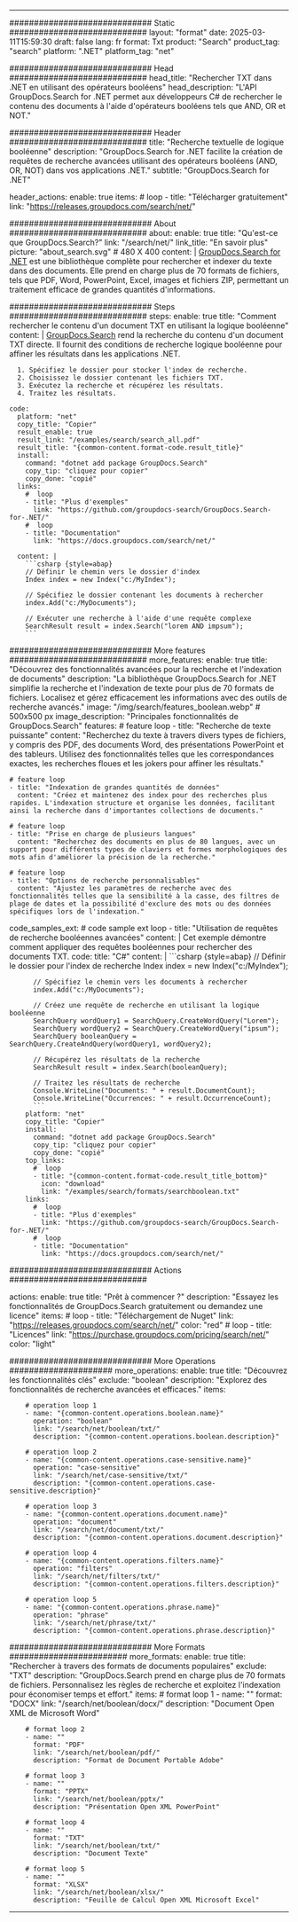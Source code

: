 
---
############################# Static ############################
layout: "format"
date:  2025-03-11T15:59:30
draft: false
lang: fr
format: Txt
product: "Search"
product_tag: "search"
platform: ".NET"
platform_tag: "net"

############################# Head ############################
head_title: "Rechercher TXT dans .NET en utilisant des opérateurs booléens"
head_description: "L'API GroupDocs.Search for .NET permet aux développeurs C# de rechercher le contenu des documents à l'aide d'opérateurs booléens tels que AND, OR et NOT."

############################# Header ############################
title: "Recherche textuelle de logique booléenne" 
description: "GroupDocs.Search for .NET facilite la création de requêtes de recherche avancées utilisant des opérateurs booléens (AND, OR, NOT) dans vos applications .NET."
subtitle: "GroupDocs.Search for .NET" 

header_actions:
  enable: true
  items:
    #  loop
    - title: "Télécharger gratuitement"
      link: "https://releases.groupdocs.com/search/net/"
      
############################# About ############################
about:
    enable: true
    title: "Qu'est-ce que GroupDocs.Search?"
    link: "/search/net/"
    link_title: "En savoir plus"
    picture: "about_search.svg" # 480 X 400
    content: |
       [GroupDocs.Search for .NET](/search/net/) est une bibliothèque complète pour rechercher et indexer du texte dans des documents. Elle prend en charge plus de 70 formats de fichiers, tels que PDF, Word, PowerPoint, Excel, images et fichiers ZIP, permettant un traitement efficace de grandes quantités d'informations.

############################# Steps ############################
steps:
    enable: true
    title: "Comment rechercher le contenu d'un document TXT en utilisant la logique booléenne"
    content: |
      [GroupDocs.Search](/search/net/) rend la recherche du contenu d'un document TXT directe. Il fournit des conditions de recherche logique booléenne pour affiner les résultats dans les applications .NET.
      
      1. Spécifiez le dossier pour stocker l'index de recherche.
      2. Choisissez le dossier contenant les fichiers TXT.
      3. Exécutez la recherche et récupérez les résultats.
      4. Traitez les résultats.
   
    code:
      platform: "net"
      copy_title: "Copier"
      result_enable: true
      result_link: "/examples/search/search_all.pdf"
      result_title: "{common-content.format-code.result_title}"
      install:
        command: "dotnet add package GroupDocs.Search"
        copy_tip: "cliquez pour copier"
        copy_done: "copié"
      links:
        #  loop
        - title: "Plus d'exemples"
          link: "https://github.com/groupdocs-search/GroupDocs.Search-for-.NET/"
        #  loop
        - title: "Documentation"
          link: "https://docs.groupdocs.com/search/net/"
          
      content: |
        ```csharp {style=abap}
        // Définir le chemin vers le dossier d'index
        Index index = new Index("c:/MyIndex");

        // Spécifiez le dossier contenant les documents à rechercher
        index.Add("c:/MyDocuments");

        // Exécuter une recherche à l'aide d'une requête complexe
        SearchResult result = index.Search("lorem AND impsum");
        ```            

############################# More features ############################
more_features:
  enable: true
  title: "Découvrez des fonctionnalités avancées pour la recherche et l'indexation de documents"
  description: "La bibliothèque GroupDocs.Search for .NET simplifie la recherche et l'indexation de texte pour plus de 70 formats de fichiers. Localisez et gérez efficacement les informations avec des outils de recherche avancés."
  image: "/img/search/features_boolean.webp" # 500x500 px
  image_description: "Principales fonctionnalités de GroupDocs.Search"
  features:
    # feature loop
    - title: "Recherche de texte puissante"
      content: "Recherchez du texte à travers divers types de fichiers, y compris des PDF, des documents Word, des présentations PowerPoint et des tableurs. Utilisez des fonctionnalités telles que les correspondances exactes, les recherches floues et les jokers pour affiner les résultats."

    # feature loop
    - title: "Indexation de grandes quantités de données"
      content: "Créez et maintenez des index pour des recherches plus rapides. L'indexation structure et organise les données, facilitant ainsi la recherche dans d'importantes collections de documents."

    # feature loop
    - title: "Prise en charge de plusieurs langues"
      content: "Recherchez des documents en plus de 80 langues, avec un support pour différents types de claviers et formes morphologiques des mots afin d'améliorer la précision de la recherche."

    # feature loop
    - title: "Options de recherche personnalisables"
      content: "Ajustez les paramètres de recherche avec des fonctionnalités telles que la sensibilité à la casse, des filtres de plage de dates et la possibilité d'exclure des mots ou des données spécifiques lors de l'indexation."
      
  code_samples_ext:
    # code sample ext loop
    - title: "Utilisation de requêtes de recherche booléennes avancées"
      content: |
        Cet exemple démontre comment appliquer des requêtes booléennes pour rechercher des documents TXT.
      code:
        title: "C#"
        content: |
          ```csharp {style=abap}
          // Définir le dossier pour l'index de recherche
          Index index = new Index("c:/MyIndex");
              
          // Spécifiez le chemin vers les documents à rechercher
          index.Add("c:/MyDocuments");

          // Créez une requête de recherche en utilisant la logique booléenne
          SearchQuery wordQuery1 = SearchQuery.CreateWordQuery("Lorem");
          SearchQuery wordQuery2 = SearchQuery.CreateWordQuery("ipsum");
          SearchQuery booleanQuery = SearchQuery.CreateAndQuery(wordQuery1, wordQuery2);

          // Récupérez les résultats de la recherche
          SearchResult result = index.Search(booleanQuery);
          
          // Traitez les résultats de recherche
          Console.WriteLine("Documents: " + result.DocumentCount);
          Console.WriteLine("Occurrences: " + result.OccurrenceCount);
          ```
        platform: "net"
        copy_title: "Copier"
        install:
          command: "dotnet add package GroupDocs.Search"
          copy_tip: "cliquez pour copier"
          copy_done: "copié"
        top_links:
          #  loop
          - title: "{common-content.format-code.result_title_bottom}"
            icon: "download"
            link: "/examples/search/formats/searchboolean.txt"
        links:
          #  loop
          - title: "Plus d'exemples"
            link: "https://github.com/groupdocs-search/GroupDocs.Search-for-.NET/"
          #  loop
          - title: "Documentation"
            link: "https://docs.groupdocs.com/search/net/"
            

            


############################# Actions ############################

actions:
  enable: true
  title: "Prêt à commencer ?"
  description: "Essayez les fonctionnalités de GroupDocs.Search gratuitement ou demandez une licence"
  items:
    #  loop
    - title: "Téléchargement de Nuget"
      link: "https://releases.groupdocs.com/search/net/"
      color: "red"
        #  loop
    - title: "Licences"
      link: "https://purchase.groupdocs.com/pricing/search/net/"
      color: "light"


############################# More Operations #####################
more_operations:
    enable: true
    title: "Découvrez les fonctionnalités clés"
    exclude: "boolean"
    description: "Explorez des fonctionnalités de recherche avancées et efficaces."
    items: 
          
        # operation loop 1
        - name: "{common-content.operations.boolean.name}"
          operation: "boolean"
          link: "/search/net/boolean/txt/"
          description: "{common-content.operations.boolean.description}"

        # operation loop 2
        - name: "{common-content.operations.case-sensitive.name}"
          operation: "case-sensitive"
          link: "/search/net/case-sensitive/txt/"
          description: "{common-content.operations.case-sensitive.description}"

        # operation loop 3
        - name: "{common-content.operations.document.name}"
          operation: "document"
          link: "/search/net/document/txt/"
          description: "{common-content.operations.document.description}"

        # operation loop 4
        - name: "{common-content.operations.filters.name}"
          operation: "filters"
          link: "/search/net/filters/txt/"
          description: "{common-content.operations.filters.description}"

        # operation loop 5
        - name: "{common-content.operations.phrase.name}"
          operation: "phrase"
          link: "/search/net/phrase/txt/"
          description: "{common-content.operations.phrase.description}"
          
        
          
############################# More Formats ########################
more_formats:
    enable: true
    title: "Rechercher à travers des formats de documents populaires"
    exclude: "TXT"
    description: "GroupDocs.Search prend en charge plus de 70 formats de fichiers. Personnalisez les règles de recherche et exploitez l'indexation pour économiser temps et effort."
    items: 
        # format loop 1
        - name: ""
          format: "DOCX"
          link: "/search/net/boolean/docx/"
          description: "Document Open XML de Microsoft Word"
          
        # format loop 2
        - name: ""
          format: "PDF"
          link: "/search/net/boolean/pdf/"
          description: "Format de Document Portable Adobe"
          
        # format loop 3
        - name: ""
          format: "PPTX"
          link: "/search/net/boolean/pptx/"
          description: "Présentation Open XML PowerPoint"

        # format loop 4
        - name: ""
          format: "TXT"
          link: "/search/net/boolean/txt/"
          description: "Document Texte"
          
        # format loop 5
        - name: ""
          format: "XLSX"
          link: "/search/net/boolean/xlsx/"
          description: "Feuille de Calcul Open XML Microsoft Excel"
  

---